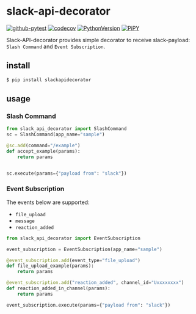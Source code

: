 # slack-api-decorator

[![github-pytest](https://github.com/gsy0911/slack-api-decorator/workflows/pytest/badge.svg)](https://github.com/gsy0911/slack-api-decorator/actions?query=workflow%3Apytest)
[![codecov](https://codecov.io/gh/gsy0911/slack-api-decorator/branch/master/graph/badge.svg)](https://codecov.io/gh/gsy0911/slack-api-decorator)
[![PythonVersion](https://img.shields.io/badge/python-3.7|3.8-blue.svg)](https://www.python.org/downloads/release/python-377/)
[![PiPY](https://img.shields.io/badge/pypi-0.1.1-blue.svg)](https://pypi.org/project/slackapidecorator/)

Slack-API-decorator provides simple decorator to receive slack-payload: `Slash Command` and `Event Subscription`. 

## install

```bash
$ pip install slackapidecorator
```

## usage

### Slash Command

```python
from slack_api_decorator import SlashCommand 
sc = SlashCommand(app_name="sample")

@sc.add(command="/example")
def accept_example(params):
    return params


sc.execute(params={"payload from": "slack"})
```

### Event Subscription

The events below are supported:

* `file_upload`
* `message`
* `reaction_added`

```python
from slack_api_decorator import EventSubscription

event_subscription = EventSubscription(app_name="sample")

@event_subscription.add(event_type="file_upload")
def file_upload_example(params):
    return params

@event_subscription.add("reaction_added", channel_id="Uxxxxxxxx")
def reaction_added_in_channel(params):
    return params

event_subscription.execute(params={"payload from": "slack"})
```
